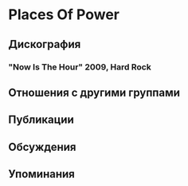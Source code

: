 # Places Of Power



## Дискография

### "Now Is The Hour" 2009, Hard Rock




## Отношения с другими группами


## Публикации


## Обсуждения


## Упоминания

